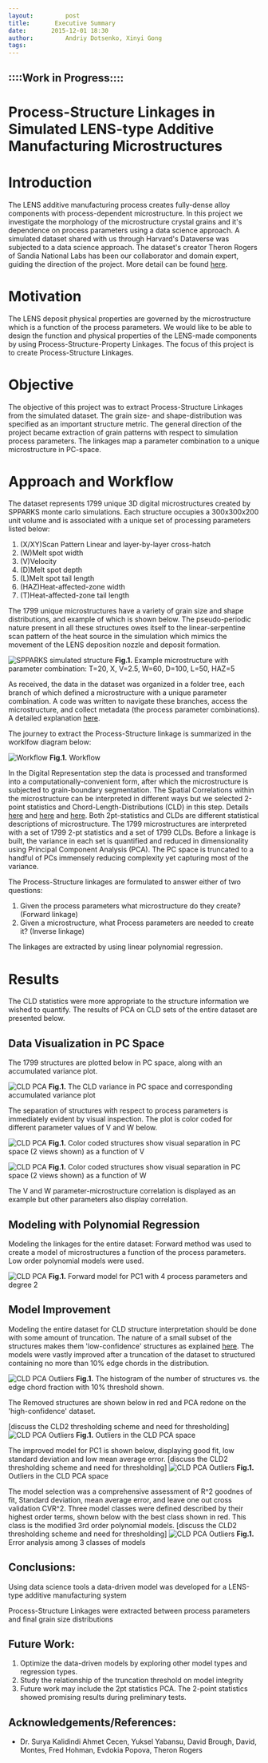 ```yaml
---
layout:     	post
title:       Executive Summary
date:       2015-12-01 18:30
author:     	Andriy Dotsenko, Xinyi Gong
tags:        
---
```

::::Work in Progress::::
----------------

Process-Structure Linkages in Simulated LENS-type Additive Manufacturing Microstructures
========================================================================


Introduction
==========================

The LENS additive manufacturing process creates fully-dense alloy components with process-dependent microstructure. In this project we investigate the morphology of the microstructure crystal grains and it's dependence on process parameters using a data science approach. A simulated dataset shared with us through Harvard's Dataverse was subjected to a data science approach. The dataset's creator Theron Rogers of Sandia National Labs has been our collaborator and domain expert, guiding the direction of the project. More detail can be found [here](http://materials-informatics-class-fall2015.github.io/MIC-LENS/2015/09/24/Intro_LENS/).

Motivation
===========
The LENS deposit physical properties are governed by the microstructure which is a function of the process parameters. We would like to be able to design the function and physical properties of the LENS-made components by using Process-Structure-Property Linkages. The focus of this project is to create Process-Structure Linkages. 

Objective
==========

The objective of this project was to extract Process-Structure Linkages from the simulated dataset. The grain size- and shape-distribution was specified as an important structure metric. The general direction of the project became extraction of grain patterns with respect to simulation process parameters. The linkages map a parameter combination to a unique microstructure in PC-space.

Approach and Workflow
======================

The dataset represents 1799 unique 3D digital microstructures created by SPPARKS monte carlo simulations. Each structure occupies a 300x300x200 unit volume and is associated with a unique set of processing parameters listed below:

 1. (X/XY)Scan Pattern	Linear and layer-by-layer cross-hatch
 2. (W)Melt spot width
 3. (V)Velocity
 4. (D)Melt spot depth
 5. (L)Melt spot tail length
 6. (HAZ)Heat-affected-zone width
 7. (T)Heat-affected-zone tail length

The 1799 unique microstructures have a variety of grain size and shape distributions, and example of which is shown below. The pseudo-periodic nature present in all these structures owes itself to the linear-serpentine scan pattern of the heat source in the simulation which mimics the movement of the LENS deposition nozzle and deposit formation.

![SPPARKS simulated structure](/MIC-LENS/img/GB_post/Full_structure.png)
**Fig.1.** Example microstructure with parameter combination: T=20, X, V=2.5, W=60, D=100, L=50, HAZ=5

As received, the data in the dataset was organized in a folder tree, each branch of which defined a microstructure with a unique parameter combination. A code was written to navigate these branches, access the microstructure, and collect metadata (the process parameter combinations). A detailed explanation [here](http://materials-informatics-class-fall2015.github.io/MIC-LENS/2015/10/11/Data_org_folder_crawl/).

The journey to extract the Process-Structure linkage is summarized in the worklfow diagram below:

![Workflow](/MIC-LENS/img/Final_Post/new_workflow.png)
**Fig.1.** Workflow

In the Digital Representation step the data is processed and transformed into a computationally-convenient form, after which the microstructure is subjected to grain-boundary segmentation. The Spatial Correlations within the microstructure can be interpreted in different ways but we selected 2-point statistics and Chord-Length-Distributions (CLD) in this step. Details [here](http://materials-informatics-class-fall2015.github.io/MIC-LENS/2015/09/29/Data_Process_GB_2Pt/) and [here](http://materials-informatics-class-fall2015.github.io/MIC-LENS/2015/10/25/One_Kind_of_Statistics_Describing_the_Structures/) and [here](http://materials-informatics-class-fall2015.github.io/MIC-LENS/2015/10/26/The_Weighted_Chord_Length_Distribution/). Both 2pt-statistics and CLDs are different statistical descriptions of microstructure. The 1799 microstructures are interpreted with a set of 1799 2-pt statistics and a set of 1799 CLDs. Before a linkage is built, the variance in each set is quantified and reduced in dimensionality using Principal Component Analysis (PCA). The PC space is truncated to a handful of PCs immensely reducing complexity yet capturing most of the variance. 

The Process-Structure linkages are formulated to answer either of two questions:

 1. Given the process parameters what microstructure do they create? (Forward linkage)
 2. Given a microstructure, what Process parameters are needed to create it? (Inverse linkage)

 The linkages are extracted by using linear polynomial regression.

Results
========

The CLD statistics were more appropriate to the structure information we wished to quantify. The results of PCA on CLD sets of the entire dataset are presented below.

Data Visualization in PC Space
------------------------------

The 1799 structures are plotted below in PC space, along with an accumulated variance plot. 

![CLD PCA](/MIC-LENS/img/Final_Post/CLD_PCA_and_Var.png)
**Fig.1.** The CLD variance in PC space and corresponding accumulated variance plot

The separation of structures with respect to process parameters is immediately evident by visual inspection. The plot is color coded for different parameter values of V and W below.

  ![CLD PCA](/MIC-LENS/img/Final_Post/CLD_PCA_Vprm.png)
**Fig.1.** Color coded structures show visual separation in PC space (2 views shown) as a function of V


  ![CLD PCA](/MIC-LENS/img/Final_Post/CLD_PCA_Wprm.png)
**Fig.1.** Color coded structures show visual separation in PC space (2 views shown) as a function of W

The V and W parameter-microstructure correlation is displayed as an example but other parameters also display correlation. 

Modeling with Polynomial Regression
-----------------------------------

Modeling the linkages for the entire dataset:
Forward method was used to create a model of microstructures a function of the process parameters. Low order polynomial models were used. 

![CLD PCA](/MIC-LENS/img/Final_Post/Forward_PC1_model_full.png)
**Fig.1.** Forward model for PC1 with 4 process parameters and degree 2

Model Improvement
-----------------
Modeling the entire dataset for CLD structure interpretation should be done with some amount of truncation. The nature of a small subset of the structures makes them 'low-confidence' structures as explained [here](http://materials-informatics-class-fall2015.github.io/MIC-LENS/2015/10/25/CLD_probs/). The models were vastly improved after a truncation of the dataset to structured containing no more than 10% edge chords in the distribution.

  ![CLD PCA Outliers](/MIC-LENS/img/Final_Post/10_percent.png)
**Fig.1.** The histogram of the number of structures vs. the edge chord fraction with 10% threshold shown.

The Removed structures are shown below in red and PCA redone on the 'high-confidence' dataset.

[discuss the CLD2 thresholding scheme and need for thresholding]
  ![CLD PCA Outliers](/MIC-LENS/img/Final_Post/Outliers.png)
**Fig.1.** Outliers in the CLD PCA space

The improved model for PC1 is shown below, displaying good fit, low standard deviation and low mean average error.
[discuss the CLD2 thresholding scheme and need for thresholding]
  ![CLD PCA Outliers](/MIC-LENS/img/Final_Post/PC1_best.png)
**Fig.1.** Outliers in the CLD PCA space

The model selection was a comprehensive assessment of R^2 goodnes of fit, Standard deviation, mean average error, and leave one out cross validation CVR^2. Three model classes were defined described by their highest order terms, shown below with the best class shown in red. This class is the modified 3rd order polynomial models.
[discuss the CLD2 thresholding scheme and need for thresholding]
  ![CLD PCA Outliers](/MIC-LENS/img/fit.png)
**Fig.1.** Error analysis among 3 classes of models

Conclusions:
------------
Using data science tools a data-driven model was developed for a LENS-type additive manufacturing system 

Process-Structure Linkages were extracted between process parameters and final grain size distributions



Future Work:
------------

 1. Optimize the data-driven models by exploring other model types and regression types.
 2. Study the relationship of the truncation threshold on model integrity
 3. Future work may include the 2pt statistics PCA. The 2-point statistics showed promising results during preliminary tests. 



Acknowledgements/References:
----------------------------

 - Dr. Surya Kalidindi Ahmet Cecen, Yuksel Yabansu, David Brough, David, Montes, Fred Hohman, Evdokia Popova, Theron Rogers